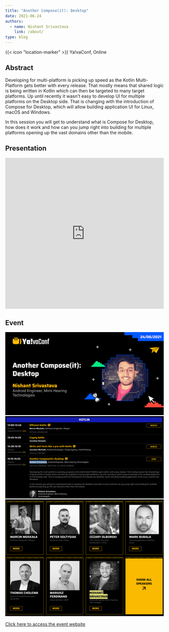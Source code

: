 ```yaml
---
title: "Another Compose(it): Desktop"
date: 2021-06-24
authors:
  - name: Nishant Srivastava
    link: /about/
type: blog
---
```


{{< icon "location-marker" >}} Ya!vaConf, Online

<!--more-->

## Abstract

Developing for multi-platform is picking up speed as the Kotlin Multi-Platform gets better with every release. That mostly means that shared logic is being written in Kotlin which can then be targeted to many target platforms. Up until recently it wasn't easy to develop UI for multiple platforms on the Desktop side. That is changing with the introduction of Compose for Desktop, which will allow building application UI for Linux, macOS and Windows.

In this session you will get to understand what is Compose for Desktop, how does it work and how can you jump right into building for multiple platforms opening up the vast domains other than the mobile.

## Presentation

<iframe src="https://docs.google.com/presentation/d/e/2PACX-1vRUqf-ZSj3-FBYlLL1Lhio4vZpT1UgaaeWmiBcfXPgkcxuICa3oBe0wP_RCS038BzBzaJhp3ozrZAya/embed?start=false&loop=false&delayms=3000" frameborder="0" width="100%" height="480" allowfullscreen="true" mozallowfullscreen="true" webkitallowfullscreen="true"></iframe>

## Event

<a href="https://yavaconf.com/" target="_blank">
    <img src="speaker.png" />
    <img src="sc_1.png" />
    <img src="sc_2.png" />
    <p>Click here to access the event website</p>
</a>
